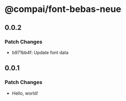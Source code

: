 # @compai/font-bebas-neue

## 0.0.2

### Patch Changes

- b971bb4f: Update font data

## 0.0.1

### Patch Changes

- Hello, world!
